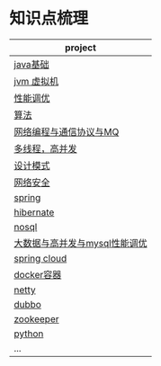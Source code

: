 # 知识点梳理
|project|
|---| 
|[java基础](基础)|
|[jvm 虚拟机](jvm虚拟机)|
|[性能调优](性能调优)|
|[算法](算法)|
|[网络编程与通信协议与MQ](网络编程)|
|[多线程，高并发](多线程)|
|[设计模式](设计模式)|
|[网络安全](网络安全)|
|[spring](spring)| 
|[hibernate](hibernate)|
|[nosql](nosql)|
|[大数据与高并发与mysql性能调优](大数据与高并发与mysql性能调优)|
|[spring cloud](https://github.com/miozeng/ms)|
|[docker容器](https://github.com/miozeng/ms/tree/master/docker)|
|[netty](https://github.com/miozeng/netty-simple)|
|[dubbo](https://github.com/miozeng/dubbotest)|
|[zookeeper](zookeeper)|
|[python](python)|
|...|

